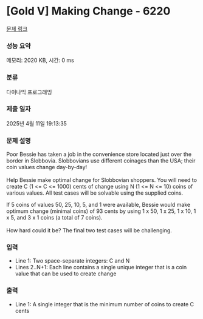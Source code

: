 # [Gold V] Making Change - 6220 

[문제 링크](https://www.acmicpc.net/problem/6220) 

### 성능 요약

메모리: 2020 KB, 시간: 0 ms

### 분류

다이나믹 프로그래밍

### 제출 일자

2025년 4월 11일 19:13:35

### 문제 설명

<p>Poor Bessie has taken a job in the convenience store located just over the border in Slobbovia. Slobbovians use different coinages than the USA; their coin values change day-by-day!<br>
 <br>
Help Bessie make optimal change for Slobbovian shoppers. You will need to create C (1 <= C <= 1000) cents of change using N (1 <= N <= 10) coins of various values. All test cases will be solvable using the supplied coins.</p>

<p>If 5 coins of values 50, 25, 10, 5, and 1 were available, Bessie would make optimum change (minimal coins) of 93 cents by using 1 x 50, 1 x 25, 1 x 10, 1 x 5, and 3 x 1 coins (a total of 7 coins).<br>
 <br>
How hard could it be? The final two test cases will be challenging.</p>

### 입력 

 <ul>
	<li>Line 1: Two space-separate integers: C and N</li>
	<li>Lines 2..N+1: Each line contains a single unique integer that is a coin value that can be used to create change</li>
</ul>

<p> </p>

### 출력 

 <ul>
	<li>Line 1: A single integer that is the minimum number of coins to create C cents</li>
</ul>

